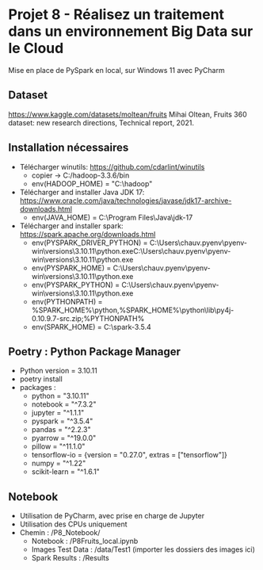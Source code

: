 # Projet 8 - Réalisez un traitement dans un environnement Big Data sur le Cloud
Mise en place de PySpark en local, sur Windows 11 avec PyCharm

## Dataset
https://www.kaggle.com/datasets/moltean/fruits
Mihai Oltean, Fruits 360 dataset: new research directions, Technical report, 2021.

## Installation nécessaires
- Télécharger winutils: https://github.com/cdarlint/winutils
  - copier -> C:/hadoop-3.3.6/bin
  - env(HADOOP_HOME) = "C:\hadoop"
- Télécharger and installer Java JDK 17: https://www.oracle.com/java/technologies/javase/jdk17-archive-downloads.html
  - env(JAVA_HOME) = C:\Program Files\Java\jdk-17
- Télécharger and installer spark: https://spark.apache.org/downloads.html
  - env(PYSPARK_DRIVER_PYTHON) = C:\Users\chauv\.pyenv\pyenv-win\versions\3.10.11\python.exeC:\Users\chauv\.pyenv\pyenv-win\versions\3.10.11\python.exe
  - env(PYSPARK_HOME) = C:\Users\chauv\.pyenv\pyenv-win\versions\3.10.11\python.exe
  - env(PYSPARK_PYTHON) = C:\Users\chauv\.pyenv\pyenv-win\versions\3.10.11\python.exe
  - env(PYTHONPATH) = %SPARK_HOME%\python,%SPARK_HOME%\python\lib\py4j-0.10.9.7-src.zip;%PYTHONPATH%
  - env(SPARK_HOME) = C:\spark-3.5.4

## Poetry : Python Package Manager
* Python version = 3.10.11
* poetry install
* packages :
  * python = "3.10.11"
  * notebook = "^7.3.2"
  * jupyter = "^1.1.1"
  * pyspark = "^3.5.4"
  * pandas = "^2.2.3"
  * pyarrow = "^19.0.0"
  * pillow = "^11.1.0"
  * tensorflow-io = {version = "0.27.0", extras = ["tensorflow"]}
  * numpy = "^1.22"
  * scikit-learn = "^1.6.1"

## Notebook
- Utilisation de PyCharm, avec prise en charge de Jupyter
- Utilisation des CPUs uniquement
- Chemin : /P8_Notebook/
  - Notebook : /P8Fruits_local.ipynb
  - Images Test Data : /data/Test1 (importer les dossiers des images ici)
  - Spark Results : /Results


